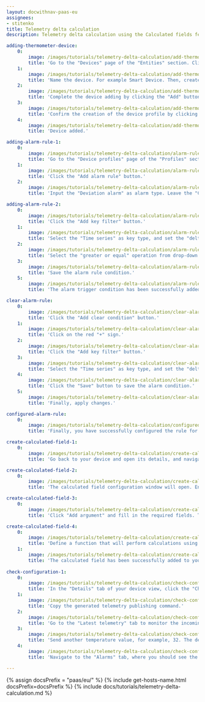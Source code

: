 ```yaml
---
layout: docwithnav-paas-eu
assignees:
- stitenko
title: Telemetry delta calculation
description: Telemetry delta calculation using the Calculated fields feature

adding-thermometer-device:
    0:
        image: /images/tutorials/telemetry-delta-calculation/add-thermometer-device-1-pe.png
        title: 'Go to the "Devices" page of the "Entities" section. Click on the "+" icon in the top right corner of the table, and select "Add new device" from drop-down menu.'
    1:
        image: /images/tutorials/telemetry-delta-calculation/add-thermometer-device-2-pe.png
        title: 'Name the device. For example Smart Device. Then, create a new device profile: enter a name for it, then click "Create a new one".'
    2:
        image: /images/tutorials/telemetry-delta-calculation/add-thermometer-device-3-pe.png
        title: 'Complete the device adding by clicking the "Add" button.'
    3:
        image: /images/tutorials/telemetry-delta-calculation/add-thermometer-device-4-pe.png
        title: 'Confirm the creation of the device profile by clicking the "Add" button.'
    4:
        image: /images/tutorials/telemetry-delta-calculation/add-thermometer-device-5-pe.png
        title: 'Device added.'

adding-alarm-rule-1:
    0:
        image: /images/tutorials/telemetry-delta-calculation/alarm-rule-1-pe.png
        title: 'Go to the "Device profiles" page of the "Profiles" section. Click on the "smart sensor" device profile to open its details. Navigate to the "Alarm rules" tab, and enter editing mode by clicking the big orange pencil button.'
    1:
        image: /images/tutorials/telemetry-delta-calculation/alarm-rule-2-pe.png
        title: 'Click the "Add alarm rule" button.'
    2:
        image: /images/tutorials/telemetry-delta-calculation/alarm-rule-3-pe.png
        title: 'Input the "Deviation alarm" as alarm type. Leave the "Critical" severity, and click on the red "+" sign.'

adding-alarm-rule-2:
    0:
        image: /images/tutorials/telemetry-delta-calculation/alarm-rule-4-pe.png
        title: 'Click the "Add key filter" button.'
    1:
        image: /images/tutorials/telemetry-delta-calculation/alarm-rule-5-pe.png
        title: 'Select the "Time series" as key type, and set the "deltaTemperature" as the key name. Change "Value type" to "Numeric". Click the "Add" button in the "Filters" section.'
    2:
        image: /images/tutorials/telemetry-delta-calculation/alarm-rule-6-pe.png
        title: 'Select the "greater or equal" operation from drop-down menu, and input <b>5</b> as the threshold value. Click "Add" to confirm adding key filter.'
    3:
        image: /images/tutorials/telemetry-delta-calculation/alarm-rule-7-pe.png
        title: 'Save the alarm rule condition.'
    5:
        image: /images/tutorials/telemetry-delta-calculation/alarm-rule-8-pe.png
        title: 'The alarm trigger condition has been successfully added.'

clear-alarm-rule:
    0:
        image: /images/tutorials/telemetry-delta-calculation/clear-alarm-rule-1-pe.png
        title: 'Click the "Add clear condition" button.'
    1:
        image: /images/tutorials/telemetry-delta-calculation/clear-alarm-rule-2-pe.png
        title: 'Click on the red "+" sign.'
    2:
        image: /images/tutorials/telemetry-delta-calculation/clear-alarm-rule-3-pe.png
        title: 'Click the "Add key filter" button.'
    3:
        image: /images/tutorials/telemetry-delta-calculation/clear-alarm-rule-4-pe.png
        title: 'Select the "Time series" as key type, and set the "deltaTemperature" as the key name. Change "Value type" to "Numeric". Click the "Add" button in the "Filters" section. Select the "less then" operation from drop-down menu, and input "<b>5</b>" as the threshold value. Click "Add" to confirm adding key filter.'
    4:
        image: /images/tutorials/telemetry-delta-calculation/clear-alarm-rule-5-pe.png
        title: 'Click the "Save" button to save the alarm condition.'
    5:
        image: /images/tutorials/telemetry-delta-calculation/clear-alarm-rule-6-pe.png
        title: 'Finally, apply changes.'

configured-alarm-rule:
    0:
        image: /images/tutorials/telemetry-delta-calculation/configured-alarm-rule-1-pe.png
        title: 'Finally, you have successfully configured the rule for creating and clearing alarms based on deviations in the deltaTemperature key value from the defined thresholds.'

create-calculated-field-1:
    0:
        image: /images/tutorials/telemetry-delta-calculation/create-calculated-field-1-pe.png
        title: 'Go back to your device and open its details, and navigate to the "Calculated fields" tab. Click the "plus" icon button and select "Create new calculated field" from the dropdown menu.'

create-calculated-field-2:
    0:  
        image: /images/tutorials/telemetry-delta-calculation/create-calculated-field-2-pe.png
        title: 'The calculated field configuration window will open. Enter a descriptive title for the calculated field. Select "Script" as the type of calculated field. This allows you to perform complex calculations using the TBEL scripting language.'

create-calculated-field-3:
    0:
        image: /images/tutorials/telemetry-delta-calculation/create-calculated-field-3-pe.png
        title: 'Click "Add argument" and fill in the required fields. Then, click "Add".'

create-calculated-field-4:
    0:
        image: /images/tutorials/telemetry-delta-calculation/create-calculated-field-4-pe.png
        title: 'Define a function that will perform calculations using the variables defined in the "Arguments" section. The variable name that will store the calculation result is defined within the function itself. Set the output type as "Time series" to store the calculation result as time series data. To finish adding the calculated field, click "Add".'
    1:
        image: /images/tutorials/telemetry-delta-calculation/create-calculated-field-5-pe.png
        title: 'The calculated field has been successfully added to your device.'
  
check-configuration-1:
    0:
        image: /images/tutorials/telemetry-delta-calculation/check-configuration-1-pe.png
        title: 'In the "Details" tab of your device view, click the "Check connectivity" button.'
    1:
        image: /images/tutorials/telemetry-delta-calculation/check-configuration-2-pe.png
        title: 'Copy the generated telemetry publishing command.'
    2:
        image: /images/tutorials/telemetry-delta-calculation/check-configuration-3-pe.png
        title: 'Go to the "Latest telemetry" tab to monitor the incoming data in real time, and execute the copied command in the Terminal to send telemetry to ThingsBoard on behalf of the device. You will see two telemetry data keys: the temperature key with a value of 25, and the deltaTemperature key — the result of processing the temperature value using the calculated field function. Its value is 0 because, so far, only a single telemetry value has been sent to ThingsBoard.'
    3:
        image: /images/tutorials/telemetry-delta-calculation/check-configuration-4-pe.png
        title: 'Send another temperature value, for example, 32. The deltaTemperature value should now be 7, which matches the condition for triggering the alarm.'
    4:
        image: /images/tutorials/telemetry-delta-calculation/check-configuration-5-pe.png
        title: 'Navigate to the "Alarms" tab, where you should see the newly created alarm. This confirms that all our configurations are correct.'

---
```


{% assign docsPrefix = "paas/eu/" %}
{% include get-hosts-name.html docsPrefix=docsPrefix %}
{% include docs/tutorials/telemetry-delta-calculation.md %}